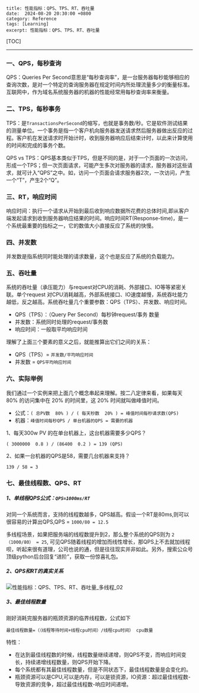 ```
title: 性能指标：QPS、TPS、RT、吞吐量
date:  2024-08-20 20:30:00 +0800
category: Reference
tags: [Learning]
excerpt: 性能指标：QPS、TPS、RT、吞吐量
```

[TOC]

---

### 一、QPS，每秒查询

QPS：Queries Per Second意思是“每秒查询率”，是一台服务器每秒能够相应的查询次数，是对一个特定的查询服务器在规定时间内所处理流量多少的衡量标准。互联网中，作为域名系统服务器的机器的性能经常用每秒查询率来衡量。

### 二、TPS，每秒事务

TPS：是`TransactionsPerSecond`的缩写，也就是事务数/秒。它是软件测试结果的测量单位。一个事务是指一个客户机向服务器发送请求然后服务器做出反应的过程。客户机在发送请求时开始计时，收到服务器响应后结束计时，以此来计算使用的时间和完成的事务个数。

QPS vs TPS：QPS基本类似于TPS，但是不同的是，对于一个页面的一次访问，形成一个TPS；但一次页面请求，可能产生多次对服务器的请求，服务器对这些请求，就可计入“QPS”之中。如，访问一个页面会请求服务器2次，一次访问，产生一个“T”，产生2个“Q”。

### 三、RT，响应时间

响应时间：执行一个请求从开始到最后收到响应数据所花费的总体时间,即从客户端发起请求到收到服务器响应结果的时间。响应时间RT(Response-time)，是一个系统最重要的指标之一，它的数值大小直接反应了系统的快慢。

### 四、并发数

并发数是指系统同时能处理的请求数量，这个也是反应了系统的负载能力。

### 五、吞吐量

系统的吞吐量（承压能力）与request对CPU的消耗、外部接口、IO等等紧密关联。单个request 对CPU消耗越高，外部系统接口、IO速度越慢，系统吞吐能力越低，反之越高。系统吞吐量几个重要参数：QPS（TPS）、并发数、响应时间。

- QPS（TPS）：（Query Per Second）每秒钟request/事务 数量
- 并发数：系统同时处理的request/事务数
- 响应时间：一般取平均响应时间

理解了上面三个要素的意义之后，就能推算出它们之间的关系：

- QPS（TPS）= `并发数/平均响应时间`
- 并发数 = `QPS平均响应时间`

### 六、实际举例

我们通过一个实例来把上面几个概念串起来理解。按二八定律来看，如果每天 80% 的访问集中在 20% 的时间里，这 20% 时间就叫做峰值时间。

- 公式：`( 总PV数  80% ) / ( 每天秒数  20% ) = 峰值时间每秒请求数(QPS)`
- 机器：`峰值时间每秒QPS / 单台机器的QPS = 需要的机器`

1、每天300w PV 的在单台机器上，这台机器需要多少QPS？

```
( 3000000  0.8 ) / (86400  0.2 ) = 139 (QPS)
```

2、如果一台机器的QPS是58，需要几台机器来支持？

```
139 / 58 = 3
```

### 七、最佳线程数、QPS、RT

##### 1、单线程QPS公式：`QPS=1000ms/RT`

对同一个系统而言，支持的线程数越多，QPS越高。假设一个RT是80ms,则可以很容易的计算出QPS,QPS = `1000/80 = 12.5`

多线程场景，如果把服务端的线程数提升到2，那么整个系统的QPS则为 `2（1000/80） = 25`, 可见QPS随着线程的增加而线性增长，那QPS上不去就加线程呗，听起来很有道理，公司也说的通，但是往往现实并非如此。另外，搜索公众号顶级python后台回复“进阶”，获取一份惊喜礼包。

##### 2、QPS和RT的真实关系

![性能指标：QPS、TPS、RT、吞吐量_多线程_02](https://raw.githubusercontent.com/HyiKi/picgo-asset/main/resize%252Cm_fixed%252Cw_1184-20240904211431809)

##### 3、最佳线程数量

刚好消耗完服务器的瓶颈资源的临界线程数，公式如下

```
最佳线程数量=（（线程等待时间+线程cpu时间）/线程cpu时间） cpu数量
```

特性：

- 在达到最佳线程数的时候，线程数量继续递增，则QPS不变，而响应时间变长，持续递增线程数量，则QPS开始下降。
- 每个系统都有其最佳线程数量，但是不同状态下，最佳线程数量是会变化的。
- 瓶颈资源可以是CPU,可以是内存，可以是锁资源，IO资源：超过最佳线程数-导致资源的竞争，超过最佳线程数-响应时间递增。